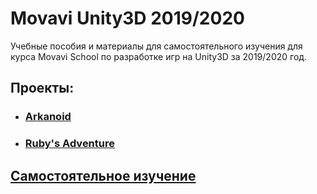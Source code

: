 # Movavi Unity3D 2019/2020
Учебные пособия и материалы для самостоятельного изучения для курса Movavi School по разработке игр на Unity3D за 2019/2020 год.


## Проекты:
* ### [Arkanoid](https://github.com/felisarmis/movaviunity2019/blob/master/arkanoid.md)
* ### [Ruby's Adventure](https://github.com/felisarmis/movaviunity2019/blob/master/ruby.md)


## [Самостоятельное изучение](https://github.com/felisarmis/movaviunity2019/blob/master/learn.md)
